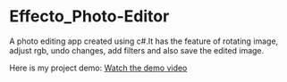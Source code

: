 # Effecto_Photo-Editor
A photo editing app created using c#.It has the feature of rotating image, adjust rgb, undo changes, add filters and also save the edited image.

 Here is my project demo:
[Watch the demo video](https://drive.google.com/file/d/1fIepe2Fmu4IQ2ziOstEK39qKYjYQrtT5/view?usp=drive_link)

